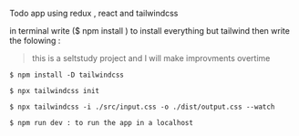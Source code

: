 Todo app using redux , react and tailwindcss

in terminal write ($ npm install ) to install everything but tailwind
then write the folowing : 

> this is a seltstudy project and I will make improvments overtime

```$ npm install -D tailwindcss```

```$ npx tailwindcss init```

```$ npx tailwindcss -i ./src/input.css -o ./dist/output.css --watch```

```$ npm run dev : to run the app in a localhost```
